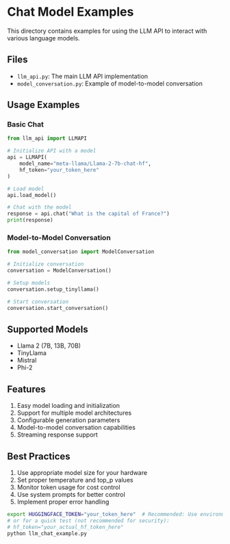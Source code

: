 # Chat Model Examples

This directory contains examples for using the LLM API to interact with various language models.

## Files
- `llm_api.py`: The main LLM API implementation
- `model_conversation.py`: Example of model-to-model conversation

## Usage Examples

### Basic Chat
```python
from llm_api import LLMAPI

# Initialize API with a model
api = LLMAPI(
    model_name="meta-llama/Llama-2-7b-chat-hf",
    hf_token="your_token_here"
)

# Load model
api.load_model()

# Chat with the model
response = api.chat("What is the capital of France?")
print(response)
```

### Model-to-Model Conversation
```python
from model_conversation import ModelConversation

# Initialize conversation
conversation = ModelConversation()

# Setup models
conversation.setup_tinyllama()

# Start conversation
conversation.start_conversation()
```

## Supported Models
- Llama 2 (7B, 13B, 70B)
- TinyLlama
- Mistral
- Phi-2

## Features
1. Easy model loading and initialization
2. Support for multiple model architectures
3. Configurable generation parameters
4. Model-to-model conversation capabilities
5. Streaming response support

## Best Practices
1. Use appropriate model size for your hardware
2. Set proper temperature and top_p values
3. Monitor token usage for cost control
4. Use system prompts for better control
5. Implement proper error handling 

```bash
export HUGGINGFACE_TOKEN="your_token_here"  # Recommended: Use environment variable
# or for a quick test (not recommended for security):
# hf_token="your_actual_hf_token_here"
python llm_chat_example.py 
